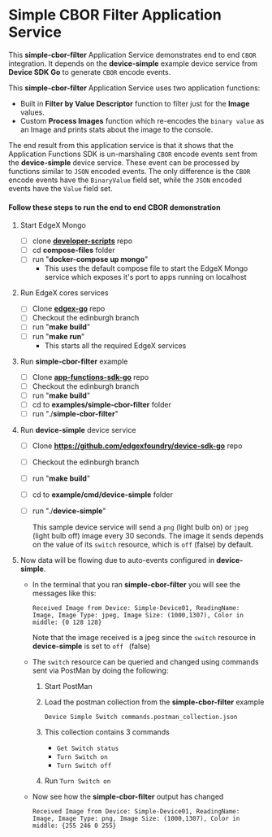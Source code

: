 # Simple CBOR Filter Application Service 

This **simple-cbor-filter** Application Service demonstrates end to end `CBOR` integration. It depends on the **device-simple** example device service from **Device SDK Go** to generate `CBOR` encode events. 

This **simple-cbor-filter** Application Service uses two application functions:

- Built in **Filter by Value Descriptor** function to filter just for the **Image** values.
- Custom **Process Images** function which re-encodes the `binary value` as an Image and prints stats about the image to the console.

The end result from this application service is that it shows that the Application Functions SDK is un-marshaling `CBOR` encode events sent from the **device-simple** device service. These event can be processed by functions similar to `JSON` encoded events. The only difference is the `CBOR` encode events have the `BinaryValue` field set, while the `JSON` encoded events have the `Value` field set.

#### Follow these steps to run the end to end CBOR demonstration

1. Start EdgeX Mongo

   - [ ] clone **[developer-scripts](https://github.com/edgexfoundry/developer-scripts)** repo
   - [ ] cd **compose-files** folder
   - [ ] run "**docker-compose up mongo**"
     - This uses the default compose file to start the EdgeX Mongo service which exposes it's port to apps running on localhost

2. Run EdgeX cores services

   - [ ] Clone **[edgex-go](https://github.com/edgexfoundry/edgex-go)** repo
   - [ ] Checkout the edinburgh branch
   - [ ] run "**make build**"
   - [ ] run "**make run**"
     - This starts all the required EdgeX services 

3. Run **simple-cbor-filter** example

   - [ ] Clone **[app-functions-sdk-go](https://github.com/edgexfoundry/app-functions-sdk-go)** repo
   - [ ] Checkout the edinburgh branch
   - [ ] run "**make build**"
   - [ ] cd to **examples/simple-cbor-filter** folder
   - [ ] run "./**simple-cbor-filter**"

4. Run **device-simple** device service

   - [ ] Clone **<https://github.com/edgexfoundry/device-sdk-go>** repo
   - [ ] Checkout the edinburgh branch
   - [ ] run "**make build**"
   - [ ] cd to **example/cmd/device-simple** folder
   - [ ] run "./**device-simple**"

     This sample device service will send a `png` (light bulb on) or `jpeg` (light bulb off) image every 30 seconds. The image it sends depends on the value of its `switch` resource, which is `off` (false) by default.  

5. Now data will be flowing due to auto-events configured in **device-simple**.

   - In the terminal that you ran **simple-cbor-filter** you will see the messages like this:

     ```text
     Received Image from Device: Simple-Device01, ReadingName: Image, Image Type: jpeg, Image Size: (1000,1307), Color in middle: {0 128 128}
     ```

     Note that the image received is a jpeg since the `switch` resource in **device-simple** is set to `off ` (false)

   - The `switch` resource can be queried and changed using commands sent via PostMan by doing the following:

     1. Start PostMan

     2. Load the postman collection from the **simple-cbor-filter** example

        `Device Simple Switch commands.postman_collection.json`  

     3. This collection contains 3 commands 

        - `Get Switch status`
        - `Turn Switch on`
        - `Turn Switch off`

     4. Run  `Turn Switch on` 

   -  Now see how the **simple-cbor-filter** output has changed

         ```
         Received Image from Device: Simple-Device01, ReadingName: Image, Image Type: png, Image Size: (1000,1307), Color in middle: {255 246 0 255}
         ```

   
